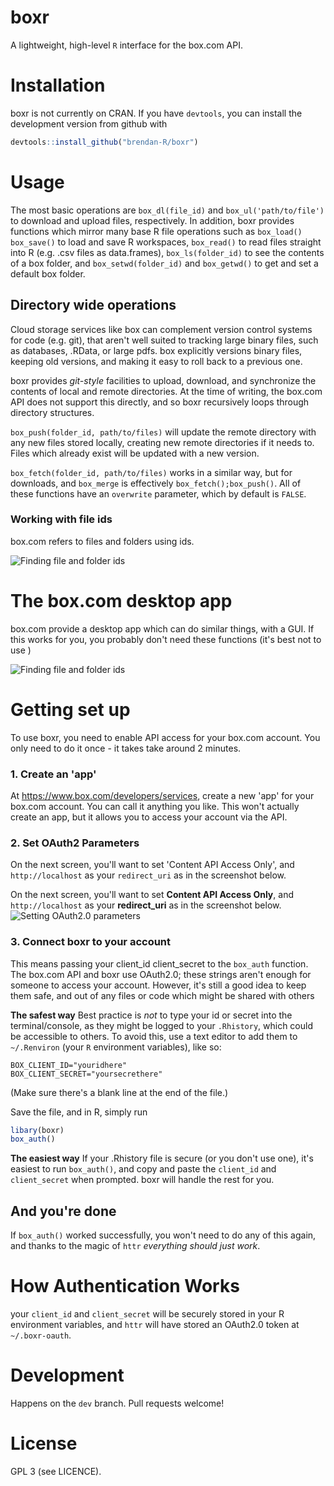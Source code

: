 # boxr

A lightweight, high-level `R` interface for the box.com API.

# Installation
boxr is not currently on CRAN. If you have `devtools`, you can install the development version from github with

```R
devtools::install_github("brendan-R/boxr")
```

# Usage
The most basic operations are `box_dl(file_id)` and `box_ul('path/to/file')` to download and upload files, respectively. In addition, boxr provides functions which mirror many base R file operations such as `box_load()` `box_save()` to load and save R workspaces, `box_read()` to read files straight into R (e.g. .csv files as data.frames), `box_ls(folder_id)` to see the contents of a box folder, and `box_setwd(folder_id)` and `box_getwd()` to get and set a default box folder.


## Directory wide operations
Cloud storage services like box can complement version control systems for code (e.g. git), that aren't well suited to tracking large binary files, such as databases, .RData, or large pdfs. box explicitly versions binary files, keeping old versions, and making it easy to roll back to a previous one.

boxr provides *git-style* facilities to upload, download, and synchronize the contents of local and remote directories. At the time of writing, the box.com API does not support this directly, and so boxr recursively loops through directory structures.

`box_push(folder_id, path/to/files)` will update the remote directory with any new files stored locally, creating new remote directories if it needs to. Files which already exist will be updated with a new version.

`box_fetch(folder_id, path/to/files)` works in a similar way, but for downloads, and `box_merge` is effectively `box_fetch();box_push()`. All of these functions have an `overwrite` parameter, which by default is `FALSE`.


### Working with file ids
box.com refers to files and folders using ids.

![Finding file and folder ids](http://www.brendanrocks.com/file_url.png)

# The box.com desktop app
box.com provide a desktop app which can do similar things, with a GUI. If this works for you, you probably don't need these functions (it's best not to use )

![Finding file and folder ids](http://www.brendanrocks.com/file_url.png)

# Getting set up
To use boxr, you need to enable API access for your box.com account. You only need to do it once - it takes take around 2 minutes.

### 1. Create an 'app'
At https://www.box.com/developers/services, create a new 'app' for your box.com account. You can call it anything you like. This won't actually create an app, but it allows you to access your account via the API.

### 2. Set OAuth2 Parameters
On the next screen, you'll want to set 'Content API Access Only', and `http://localhost` as your `redirect_uri` as in the screenshot below.

On the next screen, you'll want to set **Content API Access Only**, and `http://localhost` as your **redirect_uri** as in the screenshot below.
![Setting OAuth2.0 parameters](http://www.brendanrocks.com/screenshot.png)

### 3. Connect boxr to your account
This means passing your client_id client_secret to the `box_auth` function. The box.com API and boxr use OAuth2.0; these strings aren't enough for someone to access your account. However, it's still a good idea to keep them safe, and out of any files or code which might be shared with others

**The safest way**
Best practice is *not* to type your id or secret into the terminal/console, as they might be logged to your `.Rhistory`, which could be accessible to others. To avoid this, use a text editor to add them to `~/.Renviron` (your `R` environment variables), like so:

```
BOX_CLIENT_ID="youridhere"
BOX_CLIENT_SECRET="yoursecrethere"
```

(Make sure there's a blank line at the end of the file.)

Save the file, and in R, simply run

```R
libary(boxr)
box_auth()
```

**The easiest way**
If your .Rhistory file is secure (or you don't use one), it's easiest to run `box_auth()`, and copy and paste the `client_id` and `client_secret` when prompted. boxr will handle the rest for you.

## And you're done
If `box_auth()` worked successfully, you won't need to do any of this again, and thanks to the magic of `httr` *everything should just work*.

# How Authentication Works

your `client_id` and `client_secret` will be securely stored in your R environment variables, and `httr` will have stored an OAuth2.0 token at `~/.boxr-oauth`.



# Development
Happens on the `dev` branch. Pull requests welcome!

# License
GPL 3 (see LICENCE).